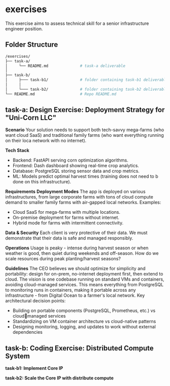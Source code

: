 # exercises
This exercise aims to assess technical skill for a senior infrastructure engineer position.


## Folder Structure
```bash
/exercises/
├── task-a/                      
│     └── README.md              # task-a deliverable
│  
├── task-b/   
│     ├─── task-b1/              # folder containing task-b1 deliverable
│     │               
│     └─── task-b2/              # folder containing task-b2 deliverable
└── README.md                    # Repo README.md
```


## task-a: Design Exercise: Deployment Strategy for "Uni-Corn LLC"
**Scenario**
Your solution needs to support both tech-savvy mega-farms (who want cloud
SaaS) and traditional family farms (who want everything running on their loca
network with no internet).

**Tech Stack**
- Backend: FastAPI serving corn optimization algorithms.
- Frontend: Dash dashboard showing real-time crop analytics.
- Database: PostgreSQL storing sensor data and crop metrics.
- ML: Models predict optimal harvest times (training does not need to b done on this infrastructure).

**Requirements**
**Deployment Modes**
The app is deployed on various infrastructures, from large corporate farms with
tons of cloud compute demand to smaller family farms with air-gapped local
networks. 
Examples:
- Cloud SaaS for mega-farms with multiple locations.
- On-premise deployment for farms without internet.
- Hybrid mode for farms with intermittent connectivity.


**Data & Security**
Each client is very protective of their data. We must demonstrate that their data
is safe and managed responsibly. 


**Operations**
Usage is peaky - intense during harvest season or when weather is good, then
quiet during weekends and off-season. How do we scale resources during
peak planting/harvest seasons?

**Guidelines**
The CEO believes we should optimize for simplicity and portability: design for
on-prem, no-internet deployment first, then extend to cloud. The vision is one
codebase running on standard VMs and containers, avoiding cloud-managed
services. This means everything from PostgreSQL to monitoring runs in
containers, making it portable across any infrastructure - from Digital Ocean to
a farmer's local network.
Key architectural decision points:
- Building on portable components (PostgreSQL, Prometheus, etc.) vs cloudmanaged services
- Standardizing on VM  container architecture vs cloud-native patterns
- Designing monitoring, logging, and updates to work without external
dependencies<br>


## task-b: Coding Exercise: Distributed Compute System
**task-b1: Implement Core IP**<br>


**task-b2: Scale the Core IP with distribute compute**<br>


